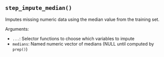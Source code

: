 ## `step_impute_median()`

Imputes missing numeric data using the median value from the training set.

Arguments:
* `...`: Selector functions to choose which variables to impute
* `medians`: Named numeric vector of medians (NULL until computed by `prep()`)

